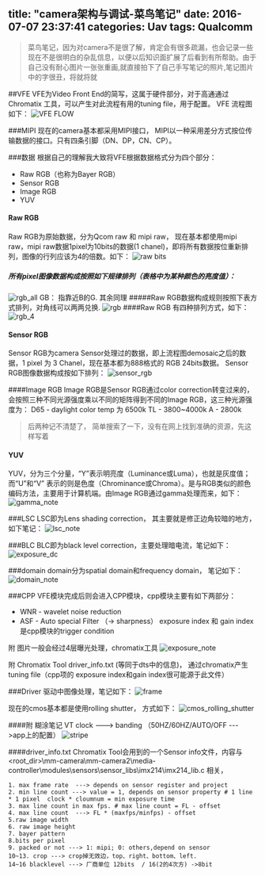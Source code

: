 title: "camera架构与调试-菜鸟笔记"
date: 2016-07-07 23:37:41
categories: Uav
tags: Qualcomm 
---
>菜鸟笔记，因为对camera不是很了解，肯定会有很多疏漏，也会记录一些现在不是很明白的杂乱信息，以便以后知识面扩展了后看到有所帮助。由于自己没有耐心图片一张张重画,就直接拍下了自己手写笔记的照片,笔记图片中的字很丑，将就将就

##VFE
VFE为Video Front End的简写，这属于硬件部分，对于高通通过Chromatix 工具，可以产生对此流程有用的tuning file，用于配置。 VFE 流程图如下：
![VFE FLOW](https://andylee-1258982386.cos.ap-chengdu.myqcloud.com/vfe.png)

<!--more-->
###MIPI
现在的camera基本都采用MIPI接口， MIPI以一种采用差分方式按位传输数据的接口。只有四条引脚（DN、DP，CN、CP）。

###数据
根据自己的理解我大致将VFE根据数据格式分为四个部分：
* Raw RGB（也称为Bayer RGB）
* Sensor RGB
* Image RGB
* YUV

#### Raw RGB
Raw RGB为原始数据，分为Qcom raw 和 mipi raw， 现在基本都使用mipi  raw，mipi raw数据1pixel为10bits的数据(1 chanel)，即将所有数据按位重新排列，图像的行列应该为4的倍数。如下：
![raw bits](https://andylee-1258982386.cos.ap-chengdu.myqcloud.com/raw%20bits.png)
##### 所有pixel图像数据构成按照如下规律排列（表格中为某种颜色的亮度值）：
![rgb_all](https://andylee-1258982386.cos.ap-chengdu.myqcloud.com/rgb_all.jpg)
GB： 指靠近B的G. 其余同理
#####Raw RGB数据构成规则按照下表方式排列，对角线可以两两兑换.
![rgb](https://andylee-1258982386.cos.ap-chengdu.myqcloud.com/rgb.png)
####Raw RGB 有四种排列方式，如下：
![rgb_4](https://andylee-1258982386.cos.ap-chengdu.myqcloud.com/rgb_4.jpg)

#### Sensor RGB
Sensor RGB为camera Sensor处理过的数据，即上流程图demosaic之后的数据，1 pixel 为 3 Chanel，现在基本都为888格式的 RGB 24bits数据。
Sensor RGB图像数据构成按如下排列：
![sensor_rgb](https://andylee-1258982386.cos.ap-chengdu.myqcloud.com/sensor_rgb.jpg)

####Image RGB
Image RGB是Sensor RGB通过color correction转变过来的，会按照三种不同光源强度乘以不同的矩阵得到不同的Image RGB，这三种光源强度为：
D65 - daylight color temp 为 6500k
TL  -   3800~4000k
A    -   2800k
> 后两种记不清楚了， 简单搜索了一下，没有在网上找到准确的资源，先这样写着

#### YUV
YUV，分为三个分量，“Y”表示明亮度（Luminance或Luma），也就是灰度值；而“U”和“V” 表示的则是色度（Chrominance或Chroma）。是与RGB类似的颜色编码方法，主要用于计算机端。由Image RGB通过gamma处理而来，如下：
![gamma_note](https://andylee-1258982386.cos.ap-chengdu.myqcloud.com/gamma_note.jpg)


###LSC
LSC即为Lens  shading correction， 其主要就是修正边角较暗的地方，如下笔记：
![lsc_note](https://andylee-1258982386.cos.ap-chengdu.myqcloud.com/lsc_note.jpg)

###BLC
BLC即为black level correction，主要处理暗电流，笔记如下：
![exposure_dc](https://andylee-1258982386.cos.ap-chengdu.myqcloud.com/exposure_dc.jpg)

###domain
domain分为spatial domain和frequency domain， 笔记如下：
![domain_note](https://andylee-1258982386.cos.ap-chengdu.myqcloud.com/domain_note.jpg)

###CPP
VFE模块完成后则会进入CPP模块，cpp模块主要有如下两部分：
* WNR - wavelet noise reduction
* ASF -  Auto special Filter （-> sharpness）
exposure index 和 gain index 是cpp模块的trigger condition



附  图片一般会经过4层曝光处理，chromatix工具
![exposure_note](https://andylee-1258982386.cos.ap-chengdu.myqcloud.com/exposure_note.jpg)

附 Chromatix Tool
driver_info.txt (等同于dts中的信息)， 通过chromatix产生tuning file（cpp项的 exposure index和gain index很可能源于此文件）


###Driver
驱动中图像处理，笔记如下：
![frame](https://andylee-1258982386.cos.ap-chengdu.myqcloud.com/frame.png)

现在的cmos基本都是使用rolling shutter， 方式如下：
![cmos_rolling_shutter](https://andylee-1258982386.cos.ap-chengdu.myqcloud.com/cmos_rolling_shutter.jpg)


####附 糊涂笔记
VT clock ---> banding  （50HZ/60HZ/AUTO/OFF --->app上的配置）
![stripe](https://andylee-1258982386.cos.ap-chengdu.myqcloud.com/stripe.jpg)


####driver_info.txt
Chromatix Tool会用到的一个Sensor info文件，内容与<root_dir>\mm-camera\mm-camera2\media-controller\modules\sensors\sensor_libs\imx214\imx214_lib.c 相关，
```info
1. max frame rate  ---> depends on sensor register and project
2. min line count ---> value = 1, depends on sensor property # 1 line * 1 pixel  clock * cloumnum = min exposure time
3. max line count in max fps. # max line count = FL - offset
4. max line count  ---> FL * (maxfps/minfps) - offset
5.raw image width
6. raw image height
7. bayer pattern
8.bits per pixel
9. packed or not ---> 1: mipi; 0: others,depend on sensor
10~13. crop ---> crop掉无效边，top、right、bottom、left.
14~16 blacklevel ---> 厂商单位 12bits  / 16(2的4次方) ->8bit
```
